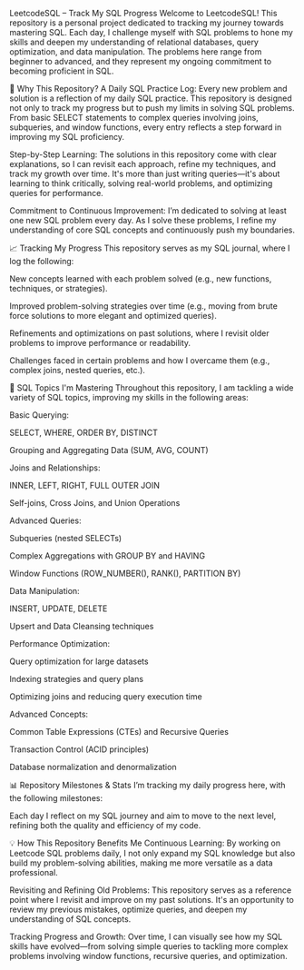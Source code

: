 LeetcodeSQL – Track My SQL Progress
Welcome to LeetcodeSQL! This repository is a personal project dedicated to tracking my journey towards mastering SQL. Each day, I challenge myself with SQL problems to hone my skills and deepen my understanding of relational databases, query optimization, and data manipulation. The problems here range from beginner to advanced, and they represent my ongoing commitment to becoming proficient in SQL.

🚀 Why This Repository?
A Daily SQL Practice Log: Every new problem and solution is a reflection of my daily SQL practice. This repository is designed not only to track my progress but to push my limits in solving SQL problems. From basic SELECT statements to complex queries involving joins, subqueries, and window functions, every entry reflects a step forward in improving my SQL proficiency.

Step-by-Step Learning: The solutions in this repository come with clear explanations, so I can revisit each approach, refine my techniques, and track my growth over time. It's more than just writing queries—it's about learning to think critically, solving real-world problems, and optimizing queries for performance.

Commitment to Continuous Improvement: I’m dedicated to solving at least one new SQL problem every day. As I solve these problems, I refine my understanding of core SQL concepts and continuously push my boundaries.

📈 Tracking My Progress
This repository serves as my SQL journal, where I log the following:

New concepts learned with each problem solved (e.g., new functions, techniques, or strategies).

Improved problem-solving strategies over time (e.g., moving from brute force solutions to more elegant and optimized queries).

Refinements and optimizations on past solutions, where I revisit older problems to improve performance or readability.

Challenges faced in certain problems and how I overcame them (e.g., complex joins, nested queries, etc.).

🧠 SQL Topics I'm Mastering
Throughout this repository, I am tackling a wide variety of SQL topics, improving my skills in the following areas:

Basic Querying:

SELECT, WHERE, ORDER BY, DISTINCT

Grouping and Aggregating Data (SUM, AVG, COUNT)

Joins and Relationships:

INNER, LEFT, RIGHT, FULL OUTER JOIN

Self-joins, Cross Joins, and Union Operations

Advanced Queries:

Subqueries (nested SELECTs)

Complex Aggregations with GROUP BY and HAVING

Window Functions (ROW_NUMBER(), RANK(), PARTITION BY)

Data Manipulation:

INSERT, UPDATE, DELETE

Upsert and Data Cleansing techniques

Performance Optimization:

Query optimization for large datasets

Indexing strategies and query plans

Optimizing joins and reducing query execution time

Advanced Concepts:

Common Table Expressions (CTEs) and Recursive Queries

Transaction Control (ACID principles)

Database normalization and denormalization

📊 Repository Milestones & Stats
I’m tracking my daily progress here, with the following milestones:

Each day I reflect on my SQL journey and aim to move to the next level, refining both the quality and efficiency of my code.

💡 How This Repository Benefits Me
Continuous Learning: By working on Leetcode SQL problems daily, I not only expand my SQL knowledge but also build my problem-solving abilities, making me more versatile as a data professional.

Revisiting and Refining Old Problems: This repository serves as a reference point where I revisit and improve on my past solutions. It's an opportunity to review my previous mistakes, optimize queries, and deepen my understanding of SQL concepts.

Tracking Progress and Growth: Over time, I can visually see how my SQL skills have evolved—from solving simple queries to tackling more complex problems involving window functions, recursive queries, and optimization.
